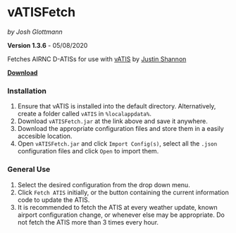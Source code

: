 # vATISFetch

_by Josh Glottmann_

**Version 1.3.6** - 05/08/2020

Fetches AIRNC D-ATISs for use with [vATIS](https://vatis.clowd.io/) by [Justin Shannon](https://github.com/JustinShannon)

__[Download](https://github.com/glott/vATISFetch/blob/master/vATISFetch.jar?raw=true)__

### Installation

1) Ensure that vATIS is installed into the default directory. Alternatively, create a folder called `vATIS` in `%localappdata%`. 
2) Download `vATISFetch.jar` at the link above and save it anywhere.
3) Download the appropriate configuration files and store them in a easily accesible location. 
4) Open `vATISFetch.jar` and click `Import Config(s)`, select all the `.json` configuration files and click `Open` to import them. 

### General Use

1) Select the desired configuration from the drop down menu.
2) Click `Fetch ATIS` initially, or the button containing the current information code to update the ATIS.
3) It is recommended to fetch the ATIS at every weather update, known airport configuration change, or whenever else may be appropriate. Do not fetch the ATIS more than 3 times every hour. 
